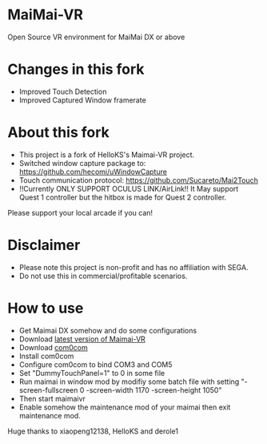 # MaiMai-VR
Open Source VR environment for MaiMai DX or above

# Changes in this fork
- Improved Touch Detection
- Improved Captured Window framerate


# About this fork
- This project is a fork of HelloKS's Maimai-VR project. 
- Switched window capture package to: https://github.com/hecomi/uWindowCapture
- Touch communication protocol: https://github.com/Sucareto/Mai2Touch
- !!Currently ONLY SUPPORT OCULUS LINK/AirLink!! It May support Quest 1 controller but the hitbox is made for Quest 2 controller.

Please support your local arcade if you can!

# Disclaimer
- Please note this project is non-profit and has no affiliation with SEGA.
- Do not use this in commercial/profitable scenarios.

# How to use
- Get Maimai DX somehow and do some configurations
- Download [latest version of Maimai-VR](https://github.com/xiaopeng12138/MaiMai-VR/releases)
- Download [com0com](https://storage.googleapis.com/google-code-archive-downloads/v2/code.google.com/powersdr-iq/setup_com0com_W7_x64_signed.exe)
- Install com0com
- Configure com0com to bind COM3 and COM5
- Set "DummyTouchPanel=1" to 0 in some file 
- Run maimai in window mod by modifiy some batch file with setting "-screen-fullscreen 0 -screen-width 1170 -screen-height 1050"
- Then start maimaivr
- Enable somehow the maintenance mod of your maimai then exit maintenance mod.

Huge thanks to xiaopeng12138, HelloKS and derole1
